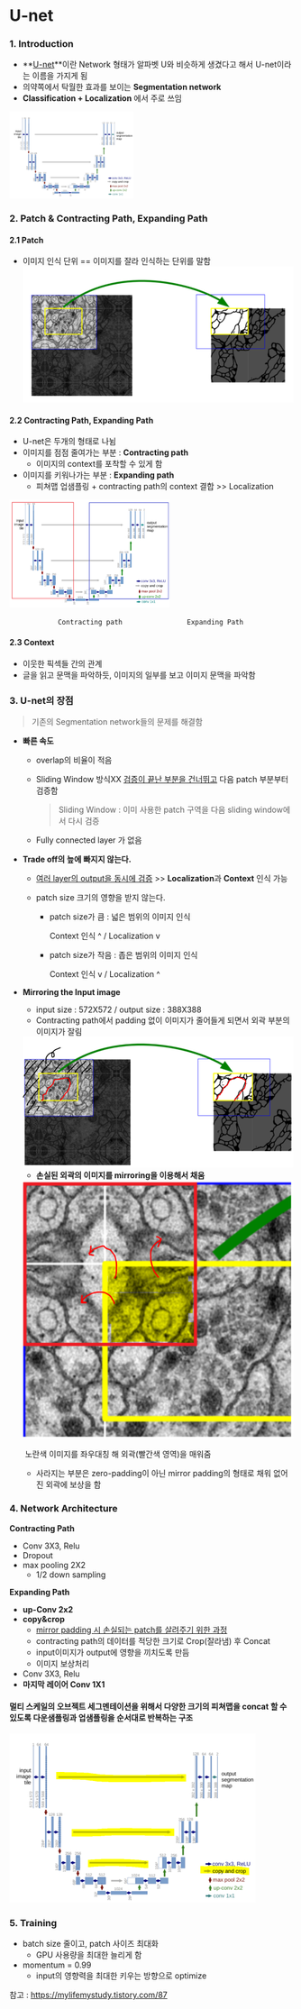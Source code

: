 # U-net

### 1. Introduction

- **<u>U-net</u>**이란 Network 형태가 알파벳 U와 비슷하게 생겼다고 해서 U-net이라는 이름을 가지게 됨
- 의약쪽에서 탁월한 효과를 보이는 **Segmentation network**
- **Classification + Localization** 에서 주로 쓰임

<img src="01_U-net_theory.assets/image-20200227200152642-1582804038607.png" alt="image-20200227200152642" style="zoom:25%;" />

### 2. Patch & Contracting Path, Expanding Path

#### 2.1 Patch

- 이미지 인식 단위 == 이미지를 잘라 인식하는 단위를 말함<img src="01_U-net_theory.assets/image-20200227200539497.png" alt="image-20200227200539497" style="zoom:67%;" />

#### 2.2 Contracting Path, Expanding Path

- U-net은 두개의 형태로 나뉨
- 이미지를 점점 줄여가는 부분 : **Contracting path**
  - 이미지의 context를 포착할 수 있게 함
- 이미지를 키워나가는 부분 : **Expanding path**
  - 피쳐맵 업샘플링 + contracting path의 context 결합 >> Localization

<img src="01_U-net_theory.assets/image-20200227200746222.png" alt="image-20200227200746222" style="zoom: 33%;" />

  				Contracting path				Expanding Path

#### 2.3 Context

- 이웃한 픽섹들 간의 관계
- 글을 읽고 문맥을 파악하듯, 이미지의 일부를 보고 이미지 문맥을 파악함



### 3. U-net의 장점

>  기존의 Segmentation network들의 문제를 해결함

- **빠른 속도**

  - overlap의 비율이 적음

  - Sliding Window 방식XX <u>검증이 끝난 부분을 건너뛰고</u> 다음 patch 부분부터 검증함

    > Sliding Window : 이미 사용한 patch 구역을 다음 sliding window에서 다시 검증

  - Fully connected layer 가 없음

- **Trade off의 늪에 빠지지 않는다.**

  - <u>여러 layer의 output을 동시에 검증</u> >> **Localization**과 **Context** 인식 가능

  - patch size 크기의 영향을 받지 않는다.

    - patch size가 큼 : 넓은 범위의 이미지 인식 

        Context 인식 ^ /  Localization v

    - patch size가 작음 : 좁은 범위의 이미지 인식

        Context 인식 v /  Localization ^

- **Mirroring the Input image**

  - input size : 572X572 / output size : 388X388
  - Contracting path에서 padding 없이 이미지가 줄어들게 되면서 외곽 부분의 이미지가 잘림

  <img src="01_U-net_theory.assets/image-20200227202319681.png" alt="image-20200227202319681"  />

  - **손실된 외곽의 이미지를 mirroring을 이용해서 채움**

  <img src="01_U-net_theory.assets/image-20200227202509355.png" alt="image-20200227202509355" style="zoom: 150%;" />

  ​				노란색 이미지를 좌우대칭 해 외곽(빨간색 영역)을 매워줌

  - 사라지는 부분은 zero-padding이 아닌 mirror padding의 형태로 채워 없어진 외곽에 보상을 함



### 4. Network Architecture

**Contracting Path**

- Conv 3X3, Relu
- Dropout
- max pooling 2X2
  - 1/2 down sampling

**Expanding Path**

- **up-Conv 2x2**
- **copy&crop**
  - <u>mirror padding 시 손실되는 patch를 살려주기 위한 과정</u>
  - contracting path의 데이터를 적당한 크기로 Crop(잘라냄) 후 Concat
  - input이미지가 output에 영향을 끼치도록 만듬
  - 이미지 보상처리
- Conv 3X3, Relu
- **마지막 레이어 Conv 1X1**

#### 멀티 스케일의 오브젝트 세그멘테이션을 위해서 다양한 크기의 피쳐맵을 concat 할 수 있도록 다운샘플링과 업샘플링을 순서대로 반복하는 구조

<img src="01_U-net_theory.assets/image-20200227204237517.png" alt="image-20200227204237517" style="zoom: 50%;" />



### 5. Training

- batch size 줄이고, patch 사이즈 최대화
  - GPU 사용량을 최대한 늘리게 함
- momentum = 0.99
  - input의 영향력을 최대한 키우는 방향으로 optimize



참고 : https://mylifemystudy.tistory.com/87



